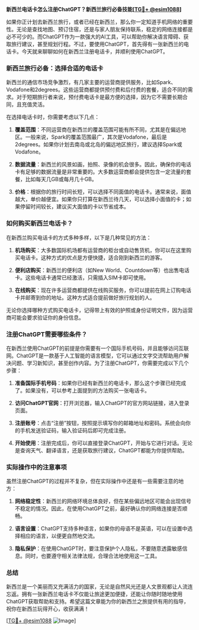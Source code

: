 **新西兰电话卡怎么注册ChatGPT？新西兰旅行必备技能[[TG💪+ @esim1088](https://t.me/s/esim1088)]**

如果你正计划去新西兰旅行，或者已经在新西兰，那么你一定知道手机网络的重要性。无论是查找地图、预订住宿，还是与家人朋友保持联系，稳定的网络连接都是必不可少的。而ChatGPT作为一款强大的AI工具，可以帮助你解决语言障碍、获取旅行建议，甚至规划行程。不过，要使用ChatGPT，首先得有一张新西兰的电话卡。今天就来聊聊如何在新西兰注册电话卡，并顺利使用ChatGPT。

### 新西兰旅行必备：选择合适的电话卡

新西兰的通信市场竞争激烈，有几家主要的运营商提供服务，比如Spark、Vodafone和2degrees。这些运营商都提供预付费和后付费的套餐，适合不同的需求。对于短期旅行者来说，预付费电话卡是最方便的选择，因为它不需要长期合同，且充值灵活。

在选择电话卡时，你需要考虑以下几点：

1. **覆盖范围**：不同运营商在新西兰的覆盖范围可能有所不同，尤其是在偏远地区。一般来说，Spark的覆盖范围最广，其次是Vodafone，最后是2degrees。如果你计划去南岛或北岛的偏远地区旅行，建议选择Spark或Vodafone。
   
2. **数据流量**：新西兰的风景如画，拍照、录像的机会很多。因此，确保你的电话卡有足够的数据流量是非常重要的。大多数运营商都会提供包含一定流量的套餐，比如每天几GB或每月几十GB。

3. **价格**：根据你的旅行时间长短，可以选择不同面值的电话卡。通常来说，面值越大，单价越便宜。如果你只打算在新西兰待几天，可以选择小面值的卡；如果停留时间较长，建议买大面值的卡以节省成本。

### 如何购买新西兰电话卡？

在新西兰购买电话卡的方式多种多样，以下是几种常见的方法：

1. **机场购买**：大多数国际机场都有运营商的柜台或自动售货机，你可以在这里购买电话卡。这种方式的优点是方便快捷，适合刚到新西兰的游客。

2. **便利店购买**：新西兰的便利店（如New World、Countdown等）也出售电话卡。这些电话卡通常已经激活，只需插入SIM卡即可使用。

3. **在线购买**：现在许多运营商都提供在线购买服务，你可以提前在网上订购电话卡并邮寄到你的地址。这种方式适合提前做好旅行规划的人。

无论你选择哪种方式购买电话卡，记得带上有效的护照或身份证明文件，因为运营商可能会要求验证你的身份信息。

### 注册ChatGPT需要哪些条件？

在新西兰使用ChatGPT的前提是你需要有一个国际手机号码，并且能够访问互联网。ChatGPT是一款基于人工智能的语言模型，它可以通过文字交流帮助用户解决问题、学习新知识，甚至创作内容。为了注册ChatGPT，你需要完成以下几个步骤：

1. **准备国际手机号码**：如果你已经有新西兰的电话卡，那么这个步骤已经完成了。如果没有，可以参考上面提到的方法购买一张电话卡。

2. **访问ChatGPT官网**：打开浏览器，输入ChatGPT的官方网站链接，进入登录页面。

3. **注册账号**：点击“注册”按钮，按照提示填写你的邮箱地址和密码。系统会向你的手机发送验证码，输入验证码后即可完成注册。

4. **开始使用**：注册完成后，你可以直接登录ChatGPT，开始与它进行对话。无论是查询天气、翻译语言，还是获取旅行建议，ChatGPT都能为你提供帮助。

### 实际操作中的注意事项

虽然注册ChatGPT的过程并不复杂，但在实际操作中还是有一些需要注意的地方：

1. **网络稳定性**：新西兰的网络环境总体良好，但在某些偏远地区可能会出现信号不稳定的情况。因此，在使用ChatGPT之前，最好确认你的网络连接是否顺畅。

2. **语言设置**：ChatGPT支持多种语言，如果你的母语不是英语，可以在设置中选择相应的语言，以便更自然地交流。

3. **隐私保护**：在使用ChatGPT时，要注意保护个人隐私，不要随意透露敏感信息。同时，也要遵守相关法律法规，合理合法地使用这一工具。

### 总结

新西兰是一个美丽而又充满活力的国家，无论是自然风光还是人文景观都让人流连忘返。拥有一张新西兰电话卡不仅能让旅途更加便捷，还能让你随时随地使用ChatGPT获取帮助和支持。希望这篇文章能为你的新西兰之旅提供有用的指导，祝你在新西兰玩得开心，收获满满！

[[TG💪+ @esim1088](https://t.me/s/esim1088) ![Image](https://i.postimg.cc/4NQfJmqS/Snipaste-2025-05-13-00-14-12.png)]